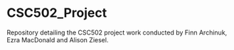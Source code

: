 # CSC502_Project
Repository detailing the CSC502 project work conducted by Finn Archinuk, Ezra MacDonald and Alison Ziesel.
